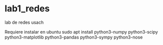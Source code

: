 # lab1_redes
lab de redes usach

Requiere instalar en ubuntu
sudo apt install python3-numpy python3-scipy python3-matplotlib python3-pandas python3-sympy python3-nose
